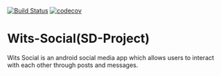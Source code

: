 [![Build Status](https://app.travis-ci.com/Rofhiwa67/Wits-Social.svg?branch=main)](https://app.travis-ci.com/Rofhiwa67/Wits-Social) [![codecov](https://codecov.io/gh/JudaGold/Wits-Social/branch/main/graph/badge.svg?token=ZV7XER23DY)](https://codecov.io/gh/JudaGold/Wits-Social)

# Wits-Social(SD-Project)
Wits Social is an android social media app which allows users to interact with each other through posts and messages.


